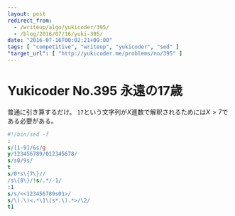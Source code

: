 ```yaml
---
layout: post
redirect_from:
  - /writeup/algo/yukicoder/395/
  - /blog/2016/07/16/yuki-395/
date: "2016-07-16T00:02:21+09:00"
tags: [ "competitive", "writeup", "yukicoder", "sed" ]
"target_url": [ "http://yukicoder.me/problems/no/395" ]
---
```


# Yukicoder No.395 永遠の17歳

普通に引き算するだけ。
`17`という文字列が$X$進数で解釈されるためには$X \gt 7$である必要がある。

``` sed
#!/bin/sed -f
:
s/[1-9]/&s/g
y/123456789/012345678/
s/s0/9s/
t
s/0*s\{7\}//
/s\{8\}/!s/.*/-1/
:1
s/s/<<123456789s01>/
s/\(.\)<.*\1\(s*.\).*>/\2/
t1
```
